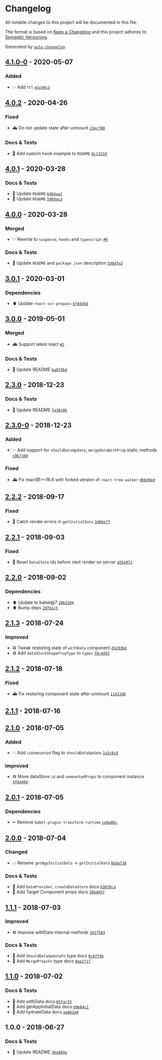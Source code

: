 # Changelog
All notable changes to this project will be documented in this file.

The format is based on [Keep a Changelog](http://keepachangelog.com/en/1.0.0/)
and this project adheres to [Semantic Versioning](http://semver.org/spec/v2.0.0.html).

Generated by [`auto-changelog`](https://github.com/CookPete/auto-changelog).

## [4.1.0-0](https://github.com/exah/react-universal-data/compare/4.0.2...4.1.0-0) - 2020-05-07
### Added

- ✨ Add `ttl` [`e1ce0c3`](https://github.com/exah/react-universal-data/commit/e1ce0c338ed04dd41e674223379f2ad38354a68d)

## [4.0.2](https://github.com/exah/react-universal-data/compare/4.0.1...4.0.2) - 2020-04-26

### Fixed

- 🚑 Do not update state after unmount [`13ec788`](https://github.com/exah/react-universal-data/commit/13ec7888735eb9032eebdc2018fd7d20f8f39978)

### Docs & Tests

- 📝 Add custom hook example to `README` [`0c1322d`](https://github.com/exah/react-universal-data/commit/0c1322d553cbc0cb742368d245c9d7268c137518)

## [4.0.1](https://github.com/exah/react-universal-data/compare/4.0.0...4.0.1) - 2020-03-28

### Docs & Tests

- 📝 Update `README` [`6464aa2`](https://github.com/exah/react-universal-data/commit/6464aa24a6ef14fc91311944a105dc85a3b3e462)
- 📝 Update `README` [`5909aca`](https://github.com/exah/react-universal-data/commit/5909aca7b052f5478761ab0439fdc73c4c2022ee)

## [4.0.0](https://github.com/exah/react-universal-data/compare/3.0.1...4.0.0) - 2020-03-28
### Merged
- ✨ Rewrite to `suspense`, `hooks` and `typescript` [`#9`](https://github.com/exah/react-universal-data/pull/9)

### Docs & Tests

- 📝 Update `README` and `package.json` description [`5dbdfe2`](https://github.com/exah/react-universal-data/commit/5dbdfe2d03eb2833aeea556ad5f2c1d8ddf0fb22)

## [3.0.1](https://github.com/exah/react-universal-data/compare/3.0.0...3.0.1) - 2020-03-01

### Dependencies

- ⬆️ Update `react-ssr-prepass` [`bf04564`](https://github.com/exah/react-universal-data/commit/bf04564c119e6781e7955b72a4d9edb83d3ba057)

## [3.0.0](https://github.com/exah/react-universal-data/compare/2.3.0...3.0.0) - 2019-05-01
### Merged
- 🚑 Support latest react [`#1`](https://github.com/exah/react-universal-data/pull/1)

### Docs & Tests

- 📝 Update README [`ba0f0bd`](https://github.com/exah/react-universal-data/commit/ba0f0bdfd078a430b51958ffd6eb42f05d0e21ca)

## [2.3.0](https://github.com/exah/react-universal-data/compare/2.3.0-0...2.3.0) - 2018-12-23

### Docs & Tests

- 📝 Update README [`fa38c0b`](https://github.com/exah/react-universal-data/commit/fa38c0b4bce124b0cb1b855be3eb5a4f4e8baa6a)

## [2.3.0-0](https://github.com/exah/react-universal-data/compare/2.2.2...2.3.0-0) - 2018-12-23
### Added

- ✨ Add support for `shouldDataUpdate`, `mergeDataWithProp` static methods [`c067389`](https://github.com/exah/react-universal-data/commit/c067389ee624d1ac8d7e8fac4caf6f69db225da0)

### Fixed

- 🚑 Fix react@&gt;=16.6 with forked version of `react-tree-walker` [`dbb30ed`](https://github.com/exah/react-universal-data/commit/dbb30edc85a95af60c58a7d3c43a40b3b651e60e)

## [2.2.2](https://github.com/exah/react-universal-data/compare/2.2.1...2.2.2) - 2018-09-17

### Fixed

- 🐛 Catch render errors in `getInitialData` [`3d68e7f`](https://github.com/exah/react-universal-data/commit/3d68e7f7ea93524c1142a5db6a955450452bf2e8)

## [2.2.1](https://github.com/exah/react-universal-data/compare/2.2.0...2.2.1) - 2018-09-03

### Fixed

- 🐛 Reset `DataStore` ids before next render on server [`a55e971`](https://github.com/exah/react-universal-data/commit/a55e97130c4353c1abad3a7d02250553e8d0f16a)

## [2.2.0](https://github.com/exah/react-universal-data/compare/2.1.3...2.2.0) - 2018-09-02

### Dependencies

- ⬆️ Update to babel@7 [`10b2104`](https://github.com/exah/react-universal-data/commit/10b2104c1a80942788ff70638edf95e381c4c11b)
- ⬆️ Bump deps [`2d761c5`](https://github.com/exah/react-universal-data/commit/2d761c5385abd160f358ee0bab9c319ec4091636)

## [2.1.3](https://github.com/exah/react-universal-data/compare/2.1.2...2.1.3) - 2018-07-24

### Improved

- ♻️ Tweak restoring state of `withData` component [`d5293bd`](https://github.com/exah/react-universal-data/commit/d5293bdf7c6953ab479f74bdda7f07edf7862707)
- ♻️ Add `dataStoreShapePropType` to `types` [`f0c4493`](https://github.com/exah/react-universal-data/commit/f0c4493549891a5469ac084b1a07c1d2d6c522a9)

## [2.1.2](https://github.com/exah/react-universal-data/compare/2.1.1...2.1.2) - 2018-07-18

### Fixed

- 🚑 Fix restoring component state after unmount [`11422d6`](https://github.com/exah/react-universal-data/commit/11422d6ddb83ffcaafbe5bf41b9863bf46a8fae7)

## [2.1.1](https://github.com/exah/react-universal-data/compare/2.1.0...2.1.1) - 2018-07-16

## [2.1.0](https://github.com/exah/react-universal-data/compare/2.0.1...2.1.0) - 2018-07-05
### Added

- ✨ Add `isUnmounted` flag to `shouldDataUpdate` [`1a3c8cd`](https://github.com/exah/react-universal-data/commit/1a3c8cd35b9cc0fb9c31cfcbcfcb2e257d940cc5)

### Improved

- ♻️ Move dataStore `id` and `unmountedProps` to component instance [`4f04404`](https://github.com/exah/react-universal-data/commit/4f04404f9fb769a67aac9fac29dae17e479c0df1)

## [2.0.1](https://github.com/exah/react-universal-data/compare/2.0.0...2.0.1) - 2018-07-05

### Dependencies

- ➖ Remove `babel-plugin-transform-runtime` [`ce0a8bc`](https://github.com/exah/react-universal-data/commit/ce0a8bc428ffe8fcd80845aaadca4e863a5a4a57)

## [2.0.0](https://github.com/exah/react-universal-data/compare/1.1.1...2.0.0) - 2018-07-04

### Changed

- 💥 Rename `getAppInitialData` → `getInitialData` [`0e9a738`](https://github.com/exah/react-universal-data/commit/0e9a73899a6d8717de9cdaee712ca16b7053ce88)

### Docs & Tests

- 📝 Add `DataProvider`, `createDataStore` docs [`636f0ca`](https://github.com/exah/react-universal-data/commit/636f0ca3b8c49f63844508f9a0bc404531110dd7)
- 📝 Add Target Component props docs [`26b4057`](https://github.com/exah/react-universal-data/commit/26b4057f747c9321e53acd6ee49c4d6665d8f704)

## [1.1.1](https://github.com/exah/react-universal-data/compare/1.1.0...1.1.1) - 2018-07-03

### Improved

- ♻️ Improve withData internal methods [`281f503`](https://github.com/exah/react-universal-data/commit/281f5036e7ba3e81989be440b8330e71add8b5fc)

### Docs & Tests

- 📝 Add `ShouldDataUpdateFn` type docs [`0cbffde`](https://github.com/exah/react-universal-data/commit/0cbffde2f04363fce1e878fcfc73e9c00d92ee9c)
- 📝 Add `MergePropsFn` type docs [`0ae271f`](https://github.com/exah/react-universal-data/commit/0ae271f7b839c4ec3667cb867029d02bcf58cbf5)

## [1.1.0](https://github.com/exah/react-universal-data/compare/1.0.0...1.1.0) - 2018-07-02

### Docs & Tests

- 📝 Add withData docs [`65fac33`](https://github.com/exah/react-universal-data/commit/65fac3322d6576d39a4ce69cbe46f94af9a7d4dc)
- 📝  Add getAppInitialData docs [`e9e64c1`](https://github.com/exah/react-universal-data/commit/e9e64c17978f118090bcb0869bee9d0dd6a32afe)
- 📝 Add hydrateData docs [`aab62e9`](https://github.com/exah/react-universal-data/commit/aab62e945698830fa22c83bfcf9ee50cb65fc00a)

## 1.0.0 - 2018-06-27

### Docs & Tests

- 📝 Update README [`36e884a`](https://github.com/exah/react-universal-data/commit/36e884ae7d0cbd99d4f789e9978af6d280da7059)
